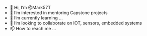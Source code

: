 - 👋 Hi, I’m @Mark57T
- 👀 I’m interested in mentoring Capstone projects
- 🌱 I’m currently learning ...
- 💞️ I’m looking to collaborate on IOT, sensors, embedded systems
- 📫 How to reach me ...

<!---
Mark57T/Mark57T is a ✨ special ✨ repository because its `README.md` (this file) appears on your GitHub profile.
You can click the Preview link to take a look at your changes.
--->

